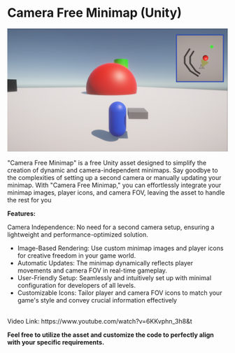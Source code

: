 # Camera Free Minimap (Unity)
![alt text](https://github.com/RayanYousef/Camera-Free-Minimap/blob/main/Misc/Camera%20Free%20Minimap%20.png?raw=true)
<br/>

"Camera Free Minimap" is a free Unity asset designed to simplify the creation of dynamic
and camera-independent minimaps. Say goodbye to the complexities of setting up a second
camera or manually updating your minimap. With "Camera Free Minimap," you can
effortlessly integrate your minimap images, player icons, and camera FOV, leaving the asset
to handle the rest for you

**Features:**

 Camera Independence: No need for a second camera setup, ensuring a lightweight
and performance-optimized solution.
- Image-Based Rendering: Use custom minimap images and player icons for
creative freedom in your game world.
- Automatic Updates: The minimap dynamically reflects player movements and
camera FOV in real-time gameplay.
- User-Friendly Setup: Seamlessly and intuitively set up with minimal configuration
for developers of all levels.
- Customizable Icons: Tailor player and camera FOV icons to match your game's
style and convey crucial information effectively
<br/>
Video Link: 
https://www.youtube.com/watch?v=6KKvphn_3h8&t

**Feel free to utilize the asset and customize the code to perfectly align with your specific requirements.** 
